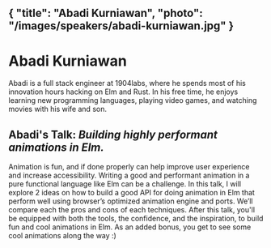 {
    "title": "Abadi Kurniawan",
    "photo": "/images/speakers/abadi-kurniawan.jpg"
}
---

# Abadi Kurniawan

Abadi is a full stack engineer at 1904labs, where he spends most of his innovation hours hacking on Elm and Rust. In his free time, he enjoys learning new programming languages, playing video games, and watching movies with his wife and son.

## Abadi's Talk: *Building highly performant animations in Elm.*

Animation is fun, and if done properly can help improve user experience and increase accessibility. Writing a good and performant animation in a pure functional language like Elm can be a challenge. In this talk, I will explore 2 ideas on how to build a good API for doing animation in Elm that perform well using browser’s optimized animation engine and ports. We’ll compare each the pros and cons of each techniques. After this talk, you'll be equipped with both the tools, the confidence, and the inspiration, to build fun and cool animations in Elm. As an added bonus, you get to see some cool animations along the way :)
